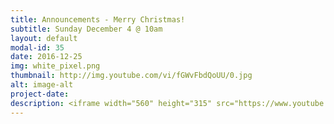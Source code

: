 ```yaml
---
title: Announcements - Merry Christmas!
subtitle: Sunday December 4 @ 10am
layout: default
modal-id: 35
date: 2016-12-25
img: white_pixel.png
thumbnail: http://img.youtube.com/vi/fGWvFbdQoUU/0.jpg
alt: image-alt
project-date:
description: <iframe width="560" height="315" src="https://www.youtube.com/embed/fGWvFbdQoUU" frameborder="0" allowfullscreen></iframe>
---
```

